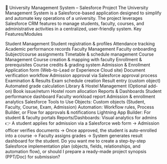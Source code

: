 📌 University Management System – Salesforce Project
The University Management System is a Salesforce-based application designed to simplify and automate key operations of a university. The project leverages Salesforce CRM features to manage students, faculty, courses, and administrative activities in a centralized, user-friendly system.
Key Features/Modules

Student Management
Student registration & profiles
Attendance tracking
Academic performance records
Faculty Management
Faculty onboarding
Subject/course assignments
Timetable & schedule management
Course Management
Course creation & mapping with faculty
Enrollment & prerequisites
Course credits & grading system
Admission & Enrollment
Application form (Web-to-Lead or Experience Cloud site)
Document verification workflow
Admission approval via Salesforce approval process
Examination & Results
Exam schedule creation
Result entry (custom object)
Automated grade calculation
Library & Hostel Management (Optional add-on)
Book issue/return
Hostel room allocation
Reports & Dashboards
Student performance dashboard
Faculty workload report
Admission & enrollment analytics
Salesforce Tools to Use
Objects: Custom objects (Student, Faculty, Course, Exam, Admission)
Automation: Workflow rules, Process Builder, or Flow for approvals & notifications
Lightning App Builder: For student & faculty portals
Reports/Dashboards: Visual analytics for admins
👉 A student applies for admission via a Salesforce web form → Admission officer verifies documents → Once approved, the student is auto-enrolled into a course → Faculty assigns grades → System generates result dashboard for the student.
Do you want me to create a step-by-step Salesforce implementation plan (objects, fields, relationships, and automation flow), or should I prepare a ready-made project synopsis (PPT/Doc) for submission?
